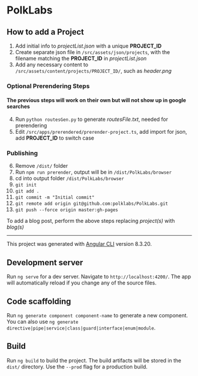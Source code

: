 # PolkLabs

## How to add a Project

1. Add initial info to _projectList.json_ with a unique __PROJECT_ID__
2. Create separate json file in `/src/assets/json/projects`, with the filename matching the __PROJECT_ID__ in _projectList.json_
3. Add any necessary content to `/src/assets/content/projects/PROJECT_ID/`, such as _header.png_

### Optional Prerendering Steps
#### The previous steps will work on their own but will not show up in google searches

4. Run `python routesGen.py` to generate _routesFile.txt_, needed for prerendering
5. Edit `/src/apps/prerendered/prerender-project.ts`, add import for json, add __PROJECT_ID__ to switch case

### Publishing
6. Remove `/dist/` folder
7. Run `npm run prerender`, output will be in `/dist/PolkLabs/browser`
8. cd into output folder `/dist/PolkLabs/browser`
9. `git init`
10. `git add .`
11. `git commit -m "Initial commit"`
12. `git remote add origin git@github.com:polklabs/PolkLabs.git`
13. `git push --force origin master:gh-pages`

To add a blog post, perform the above steps replacing _project(s)_ with _blog(s)_

---

This project was generated with [Angular CLI](https://github.com/angular/angular-cli) version 8.3.20.

## Development server

Run `ng serve` for a dev server. Navigate to `http://localhost:4200/`. The app will automatically reload if you change any of the source files.

## Code scaffolding

Run `ng generate component component-name` to generate a new component. You can also use `ng generate directive|pipe|service|class|guard|interface|enum|module`.

## Build

Run `ng build` to build the project. The build artifacts will be stored in the `dist/` directory. Use the `--prod` flag for a production build.
